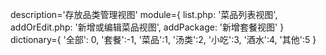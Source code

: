 description='存放品类管理视图'
module={
    list.php: '菜品列表视图',
    addOrEdit.php: '新增或编辑菜品视图',
    addPackage: '新增套餐视图'
}
dictionary={
    '全部': 0,
    '套餐':-1,
    '菜品':1,
    '汤类':2,
    '小吃':3,
    '酒水':4,
    '其他':5
}